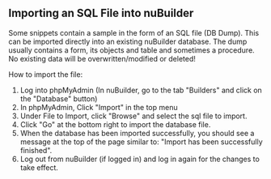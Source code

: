 ## Importing an SQL File into nuBuilder

Some snippets contain a sample in the form of an SQL file (DB Dump). This can be imported directly into an existing nuBuilder database.
The dump usually contains a form, its objects and table and sometimes a procedure. No existing data will be overwritten/modified or deleted!

How to import the file:

1. Log into phpMyAdmin (In nuBuilder, go to the tab "Builders" and click on the "Database" button)
2. In phpMyAdmin, Click "Import" in the top menu
3. Under File to Import, click "Browse" and select the sql file to import.
4. Click "Go" at the bottom right to import the database file.
5. When the database has been imported successfully, you should see a message at the top of the page similar to: "Import has been successfully finished".
6. Log out from nuBuilder (if logged in) and  log in again for the changes to take effect.
